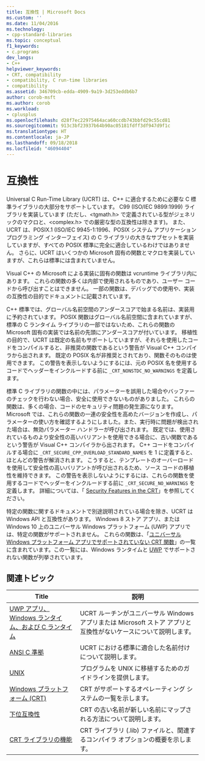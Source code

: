 ```yaml
---
title: 互換性 | Microsoft Docs
ms.custom: ''
ms.date: 11/04/2016
ms.technology:
- cpp-standard-libraries
ms.topic: conceptual
f1_keywords:
- c.programs
dev_langs:
- C++
helpviewer_keywords:
- CRT, compatibility
- compatibility, C run-time libraries
- compatibility
ms.assetid: 346709cb-edda-4909-9a19-3d253eddb6b7
author: corob-msft
ms.author: corob
ms.workload:
- cplusplus
ms.openlocfilehash: d28f7ec22975464aca60ccdb743bbfd29c55cd81
ms.sourcegitcommit: 913c3bf23937b64b90ac05181fdff3df947d9f1c
ms.translationtype: HT
ms.contentlocale: ja-JP
ms.lasthandoff: 09/18/2018
ms.locfileid: "46094404"
---
```

# <a name="compatibility"></a>互換性

Universal C Run-Time Library (UCRT) は、C++ に適合するために必要な C 標準ライブラリの大部分をサポートしています。 C99 (ISO/IEC 9899:1999) ライブラリを実装しています (ただし、\<tgmath.h> で定義されている型がジェネリックのマクロと、\<complex.h> での厳密な型の互換性は除きます)。 また、UCRT は、POSIX.1 (ISO/IEC 9945-1:1996、POSIX システム アプリケーション プログラミング インターフェイス) の C ライブラリの大きなサブセットを実装していますが、すべての POSIX 標準に完全に適合しているわけではありません。  さらに、UCRT はいくつかの Microsoft 固有の関数とマクロを実装していますが、これらは標準には含まれていません。

Visual C++ の Microsoft による実装に固有の関数は vcruntime ライブラリ内にあります。  これらの関数の多くは内部で使用されるものであり、ユーザー コードから呼び出すことはできません。 一部の関数は、デバッグでの使用や、実装の互換性の目的でドキュメントに記載されています。

C++ 標準では、グローバル名前空間のアンダースコアで始まる名前は、実装用に予約されています。 POSIX 関数はグローバル名前空間に含まれていますが、標準の C ランタイム ライブラリの一部ではないため、これらの関数の Microsoft 固有の実装では名前の先頭にアンダースコアが付いています。 移植性の目的で、UCRT は既定の名前もサポートしていますが、それらを使用したコードをコンパイルすると、非推奨の関数であるという警告が Visual C++ コンパイラから出されます。 既定の POSIX 名が非推奨とされており、関数そのものは使用できます。 この警告を表示しないようにするには、元の POSIX 名を使用するコードでヘッダーをインクルードする前に `_CRT_NONSTDC_NO_WARNINGS` を定義します。

標準 C ライブラリの関数の中には、パラメーターを誤用した場合やバッファーのチェックを行わない場合、安全に使用できないものがありました。 これらの関数は、多くの場合、コードのセキュリティ問題の発生源になります。 Microsoft では、これらの関数の一連の安全性を高めたバージョンを作成し、パラメーターの使い方を確認するようにしました。また、実行時に問題が検出された場合は、無効パラメーター ハンドラーが呼び出されます。  既定では、使用されているものより安全性の高いバリアントを使用できる場合に、古い関数であるという警告が Visual C++ コンパイラから出されます。 C++ コードをコンパイルする場合に `_CRT_SECURE_CPP_OVERLOAD_STANDARD_NAMES` を 1 に定義すると、ほとんどの警告が解消されます。 こうすると、テンプレートのオーバーロードを使用して安全性の高いバリアントが呼び出されるため、ソース コードの移植性を維持できます。 この警告を表示しないようにするには、これらの関数を使用するコードでヘッダーをインクルードする前に `_CRT_SECURE_NO_WARNINGS` を定義します。 詳細については、「 [Security Features in the CRT](../c-runtime-library/security-features-in-the-crt.md)」を参照してください。

特定の関数に関するドキュメントで別途説明されている場合を除き、UCRT は Windows API と互換性があります。  Windows 8 ストア アプリ、または Windows 10 上のユニバーサル Windows プラットフォーム (UWP) アプリでは、特定の関数がサポートされません。 これらの関数は、「[ユニバーサル Windows プラットフォーム アプリでサポートされていない CRT 関数](../cppcx/crt-functions-not-supported-in-universal-windows-platform-apps.md)」の一覧に含まれています。この一覧には、Windows ランタイムと [UWP](/uwp) でサポートされない関数が列挙されています。

## <a name="related-articles"></a>関連トピック

|Title|説明|
|-----------|-----------------|
|[UWP アプリ、Windows ランタイム、および C ランタイム](../c-runtime-library/windows-store-apps-the-windows-runtime-and-the-c-run-time.md)|UCRT ルーチンがユニバーサル Windows アプリまたは Microsoft ストア アプリと互換性がないケースについて説明します。|
|[ANSI C 準拠](../c-runtime-library/ansi-c-compliance.md)|UCRT における標準に適合した名前付けについて説明します。|
|[UNIX](../c-runtime-library/unix.md)|プログラムを UNIX に移植するためのガイドラインを提供します。|
|[Windows プラットフォーム (CRT)](../c-runtime-library/windows-platforms-crt.md)|CRT がサポートするオペレーティング システムの一覧を示します。|
|[下位互換性](../c-runtime-library/backward-compatibility.md)|CRT の古い名前が新しい名前にマップされる方法について説明します。|
|[CRT ライブラリの機能](../c-runtime-library/crt-library-features.md)|CRT ライブラリ (.lib) ファイルと、関連するコンパイラ オプションの概要を示します。|